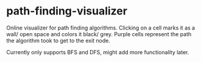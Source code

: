 # path-finding-visualizer
Online visualizer for path finding algorithms.
Clicking on a cell marks it as a wall/ open space and colors it black/ grey.
Purple cells represent the path the algorithm took to get to the exit node.

Currently only supports BFS and DFS, might add more functionality later.
